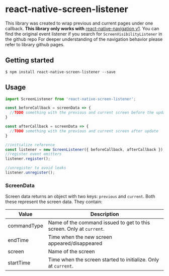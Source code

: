 
# react-native-screen-listener

This library was created to wrap previous and current pages under one callback.
**This library only works with** [react-native-navigation v1](https://github.com/wix/react-native-navigation).
You can find the original event listener if you search for `ScreenVisibilityListener` in the github repo
For deeper understanding of the navigation behavior please refer to library github pages.

## Getting started

`$ npm install react-native-screen-listener --save`

## Usage
```javascript
import ScreenListener from 'react-native-screen-listener';

const beforeCallback = screenData => {
  //TODO something with the previous and current screen before the update
}

const afterCallback = screenData => {
  //TODO something with the previous and current screen after update
}

//initialize reference
const listener = new ScreenListener({ beforeCallback, afterCallback });
//register event emitters
listener.register();

//unregister to avoid leaks
listener.unregister();
```
  
### ScreenData

Screen data returns an object with two keys: `previous` and `current`. Both these represent the screen data. 
They contain:

| Value | Description |
| --- | --- |
| commandType | Name of the command issued to get to this screen. Only at `current`. |
| endTime | Time when the new screen appeared/disappeared |
| screen | Name of the screen |
| startTime | Time when the screen started to initialize. Only at `current`. |
